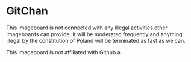 # GitChan
This imageboard is not connected with any illegal activities other imageboards can provide, it will be moderated frequently and anything illegal by the constitution of Poland will be terminated as fast as we can.

This imageboard is not affiliated with Github.a
